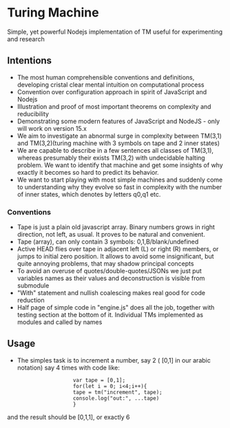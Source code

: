 # Turing Machine
Simple, yet powerful Nodejs implementation of TM useful for experimenting  
and research

## Intentions
- The most human comprehensible conventions and definitions,
developing cristal clear mental intuition on computational process
- Convention over configuration approach in spirit of JavaScript
and Nodejs
- Illustration and proof of most important theorems on complexity and
reducibility
- Demonstrating some modern features of JavaScript and NodeJS - only
will work on version 15.x
- We aim to investigate an abnormal surge in complexity between TM(3,1) and
TM(3,2)(turing machine with 3 symbols on tape and 2 inner states)
- We are capable to describe in a few sentences all classes of TM(3,1),
whereas presumably their exists TM(3,2) with undecidable halting problem.
We want to identify that machine and get some insights of why exactly it becomes
so hard to predict its behavior.
- We want to start playing with most simple machines and suddenly come to
understanding why they evolve so fast in complexity with the number of inner
states, which denotes by letters q0,q1 etc.

### Conventions
- Tape is just a plain old javascript array. Binary numbers grows in
right direction, not left, as usual. It proves to be natural and convenient.
- Tape (array), can only contain 3 symbols: 0,1,B/blank/undefined
- Active HEAD flies over tape in adjacent left (L) or right (R) members,
or jumps to initial zero position. It allows to avoid some insignificant,
but quite annoying problems, that may shadow principal concepts
- To avoid an overuse of quotes/double-quotes/JSONs we just put variables
names as their values and deconstruction is visible from submodule
- "With" statement and nullish coalescing makes real good for code reduction
- Half page of simple code in "engine.js" does all the job, together with
testing section at the bottom of it. Individual TMs implemented as modules
and called by names

## Usage
- The simples task is to increment a number, say 2 ( \[0,1\] in our arabic notation)
say 4 times with code like:

                        var tape = [0,1];
                        for(let i = 0; i<4;i++){
                        tape = tm("increment", tape);
                        console.log("out:", ...tape)
                        }

and the result should be \[0,1,1\], or exactly 6